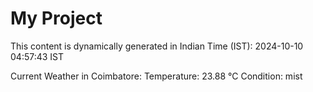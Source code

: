 # My Project

This content is dynamically generated in Indian Time (IST): 2024-10-10 04:57:43 IST


Current Weather in Coimbatore:
Temperature: 23.88 °C
Condition: mist
